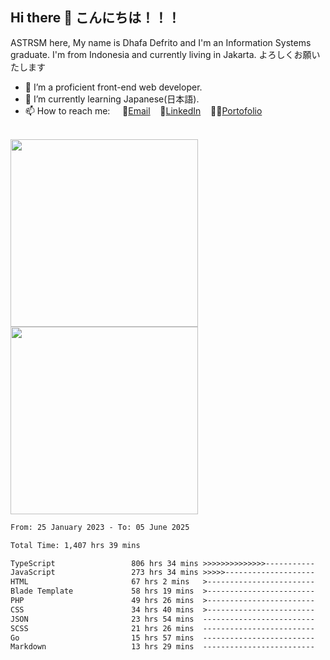 ## Hi there 👋 こんにちは！！！
ASTRSM here, My name is Dhafa Defrito and I'm an Information Systems graduate. I'm from Indonesia and currently living in Jakarta. よろしくお願いたします

- 🔭 I’m a proficient front-end web developer.
- 🌱 I’m currently learning Japanese(日本語).
- 📫 How to reach me: &nbsp;&nbsp;&nbsp;&nbsp;📧[Email](ddefrito@gmail.com)&nbsp;&nbsp;&nbsp;&nbsp;💼[LinkedIn](https://www.linkedin.com/in/dhafad)&nbsp;&nbsp;&nbsp;&nbsp;👨‍🎨[Portofolio](https://ddefrito.vercel.app/)

<br>

<div align="left">
  <img src="https://media1.tenor.com/m/F96DSPtSiSgAAAAd/isekaijoucho-kamitsubaki.gif" height="300" />
	<a href="https://last.fm/user/nerumaeni"><img src="https://lastfm-recently-played.vercel.app/api?user=nerumaeni&count=5" height="300" /></a>
</div=

<!--START_SECTION:waka-->

```txt
From: 25 January 2023 - To: 05 June 2025

Total Time: 1,407 hrs 39 mins

TypeScript                 806 hrs 34 mins >>>>>>>>>>>>>>-----------   57.30 %
JavaScript                 273 hrs 34 mins >>>>>--------------------   19.44 %
HTML                       67 hrs 2 mins   >------------------------   04.76 %
Blade Template             58 hrs 19 mins  >------------------------   04.14 %
PHP                        49 hrs 26 mins  >------------------------   03.51 %
CSS                        34 hrs 40 mins  >------------------------   02.46 %
JSON                       23 hrs 54 mins  -------------------------   01.70 %
SCSS                       21 hrs 26 mins  -------------------------   01.52 %
Go                         15 hrs 57 mins  -------------------------   01.13 %
Markdown                   13 hrs 29 mins  -------------------------   00.96 %
```

<!--END_SECTION:waka-->
